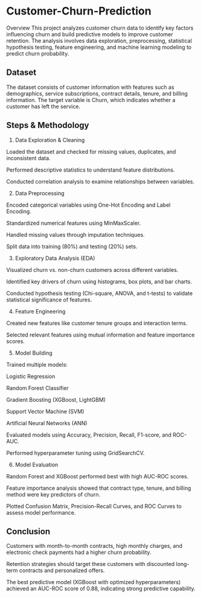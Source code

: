 # Customer-Churn-Prediction
Overview  This project analyzes customer churn data to identify key factors influencing churn and build predictive models to improve customer retention. The analysis involves data exploration, preprocessing, statistical hypothesis testing, feature engineering, and machine learning modeling to predict churn probability.

## Dataset

The dataset consists of customer information with features such as demographics, service subscriptions, contract details, tenure, and billing information. The target variable is Churn, which indicates whether a customer has left the service.

## Steps & Methodology

1. Data Exploration & Cleaning

Loaded the dataset and checked for missing values, duplicates, and inconsistent data.

Performed descriptive statistics to understand feature distributions.

Conducted correlation analysis to examine relationships between variables.

2. Data Preprocessing

Encoded categorical variables using One-Hot Encoding and Label Encoding.

Standardized numerical features using MinMaxScaler.

Handled missing values through imputation techniques.

Split data into training (80%) and testing (20%) sets.

3. Exploratory Data Analysis (EDA)

Visualized churn vs. non-churn customers across different variables.

Identified key drivers of churn using histograms, box plots, and bar charts.

Conducted hypothesis testing (Chi-square, ANOVA, and t-tests) to validate statistical significance of features.

4. Feature Engineering

Created new features like customer tenure groups and interaction terms.

Selected relevant features using mutual information and feature importance scores.

5. Model Building

Trained multiple models:

Logistic Regression

Random Forest Classifier

Gradient Boosting (XGBoost, LightGBM)

Support Vector Machine (SVM)

Artificial Neural Networks (ANN)

Evaluated models using Accuracy, Precision, Recall, F1-score, and ROC-AUC.

Performed hyperparameter tuning using GridSearchCV.

6. Model Evaluation

Random Forest and XGBoost performed best with high AUC-ROC scores.

Feature importance analysis showed that contract type, tenure, and billing method were key predictors of churn.

Plotted Confusion Matrix, Precision-Recall Curves, and ROC Curves to assess model performance.

## Conclusion

Customers with month-to-month contracts, high monthly charges, and electronic check payments had a higher churn probability.

Retention strategies should target these customers with discounted long-term contracts and personalized offers.

The best predictive model (XGBoost with optimized hyperparameters) achieved an AUC-ROC score of 0.88, indicating strong predictive capability.
